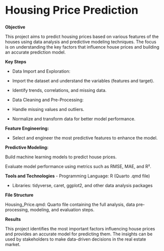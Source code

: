
<h1 style="font-size:36px;">Housing Price Prediction</h1>

**Objective**

This project aims to predict housing prices based on various features of the houses using data analysis and predictive modeling techniques. The focus is on understanding the key factors that influence house prices and building an accurate prediction model.

**Key Steps**

- Data Import and Exploration:

- Import the dataset and understand the variables (features and target).

- Identify trends, correlations, and missing data.

- Data Cleaning and Pre-Processing:

- Handle missing values and outliers.

- Normalize and transform data for better model performance.

**Feature Engineering:**

- Select and engineer the most predictive features to enhance the model.

**Predictive Modeling:**

Build machine learning models to predict house prices.

Evaluate model performance using metrics such as RMSE, MAE, and R².

**Tools and Technologies**
	- Programming Language: R (Quarto .qmd file)
	
 - Libraries: tidyverse, caret, ggplot2, and other data analysis packages


**File Structure**

Housing_Price.qmd: Quarto file containing the full analysis, data pre-processing, modeling, and evaluation steps.

**Results**

This project identifies the most important factors influencing house prices and provides an accurate model for predicting them. The insights can be used by stakeholders to make data-driven decisions in the real estate market.
